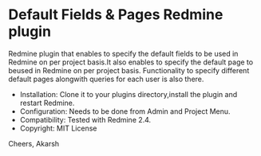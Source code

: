 Default Fields & Pages Redmine plugin
===========================

Redmine plugin that enables to specify the default fields to be used in Redmine on per project basis.It also enables to specify the default page to beused in Redmine on per project basis. Functionality to specify different default pages alongwith queries for each user is also there.

- Installation: Clone it to your plugins directory,install the plugin and restart Redmine.
- Configuration: Needs to be done from Admin and Project Menu.
- Compatibility: Tested with Redmine 2.4.
- Copyright: MIT License

Cheers,
Akarsh
